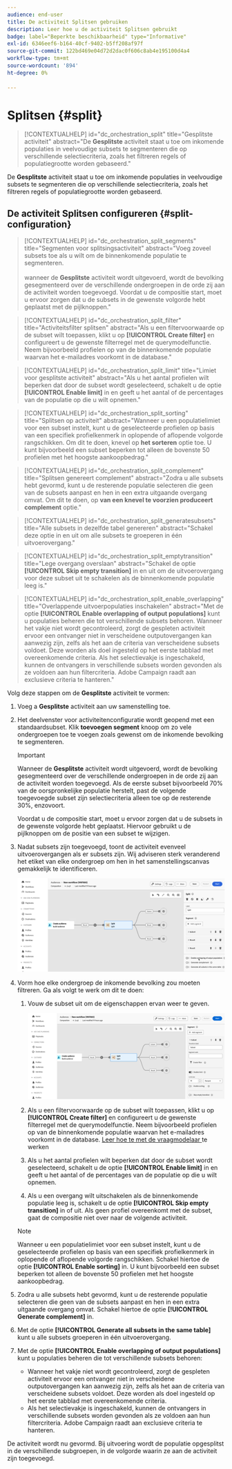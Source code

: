 ```yaml
---
audience: end-user
title: De activiteit Splitsen gebruiken
description: Leer hoe u de activiteit Splitsen gebruikt
badge: label="Beperkte beschikbaarheid" type="Informative"
exl-id: 6346eef6-b164-40cf-9402-b5ff208af97f
source-git-commit: 122bd469e04d72d2dac0f606c8ab4e195100d4a4
workflow-type: tm+mt
source-wordcount: '894'
ht-degree: 0%

---
```


# Splitsen {#split}

>[!CONTEXTUALHELP]
>id="dc_orchestration_split"
>title="Gesplitste activiteit"
>abstract="De **Gesplitste** activiteit staat u toe om inkomende populaties in veelvoudige subsets te segmenteren die op verschillende selectiecriteria, zoals het filtreren regels of populatiegrootte worden gebaseerd."

De **Gesplitste** activiteit staat u toe om inkomende populaties in veelvoudige subsets te segmenteren die op verschillende selectiecriteria, zoals het filtreren regels of populatiegrootte worden gebaseerd.

## De activiteit Splitsen configureren {#split-configuration}

>[!CONTEXTUALHELP]
>id="dc_orchestration_split_segments"
>title="Segmenten voor splitsingsactiviteit"
>abstract="Voeg zoveel subsets toe als u wilt om de binnenkomende populatie te segmenteren.<br/></br> wanneer de **Gesplitste** activiteit wordt uitgevoerd, wordt de bevolking gesegmenteerd over de verschillende ondergroepen in de orde zij aan de activiteit worden toegevoegd. Voordat u de compositie start, moet u ervoor zorgen dat u de subsets in de gewenste volgorde hebt geplaatst met de pijlknoppen."

>[!CONTEXTUALHELP]
>id="dc_orchestration_split_filter"
>title="Activiteitsfilter splitsen"
>abstract="Als u een filtervoorwaarde op de subset wilt toepassen, klikt u op **[!UICONTROL Create filter]** en configureert u de gewenste filterregel met de querymodelfunctie. Neem bijvoorbeeld profielen op van de binnenkomende populatie waarvan het e-mailadres voorkomt in de database."

>[!CONTEXTUALHELP]
>id="dc_orchestration_split_limit"
>title="Limiet voor gesplitste activiteit"
>abstract="Als u het aantal profielen wilt beperken dat door de subset wordt geselecteerd, schakelt u de optie **[!UICONTROL Enable limit]** in en geeft u het aantal of de percentages van de populatie op die u wilt opnemen."

>[!CONTEXTUALHELP]
>id="dc_orchestration_split_sorting"
>title="Splitsen op activiteit"
>abstract="Wanneer u een populatielimiet voor een subset instelt, kunt u de geselecteerde profielen op basis van een specifiek profielkenmerk in oplopende of aflopende volgorde rangschikken. Om dit te doen, knevel op **het sorteren** optie toe. U kunt bijvoorbeeld een subset beperken tot alleen de bovenste 50 profielen met het hoogste aankoopbedrag."

>[!CONTEXTUALHELP]
>id="dc_orchestration_split_complement"
>title="Splitsen genereert complement"
>abstract="Zodra u alle subsets hebt gevormd, kunt u de resterende populatie selecteren die geen van de subsets aanpast en hen in een extra uitgaande overgang omvat. Om dit te doen, op **van een knevel te voorzien produceert complement** optie."

>[!CONTEXTUALHELP]
>id="dc_orchestration_split_generatesubsets"
>title="Alle subsets in dezelfde tabel genereren"
>abstract="Schakel deze optie in en uit om alle subsets te groeperen in één uitvoerovergang."

>[!CONTEXTUALHELP]
>id="dc_orchestration_split_emptytransition"
>title="Lege overgang overslaan"
>abstract="Schakel de optie **[!UICONTROL Skip empty transition]** in en uit om de uitvoerovergang voor deze subset uit te schakelen als de binnenkomende populatie leeg is."

>[!CONTEXTUALHELP]
>id="dc_orchestration_split_enable_overlapping"
>title="Overlappende uitvoerpopulaties inschakelen"
>abstract="Met de optie **[!UICONTROL Enable overlapping of output populations]** kunt u populaties beheren die tot verschillende subsets behoren. Wanneer het vakje niet wordt gecontroleerd, zorgt de gespleten activiteit ervoor een ontvanger niet in verscheidene outputovergangen kan aanwezig zijn, zelfs als het aan de criteria van verscheidene subsets voldoet. Deze worden als doel ingesteld op het eerste tabblad met overeenkomende criteria. Als het selectievakje is ingeschakeld, kunnen de ontvangers in verschillende subsets worden gevonden als ze voldoen aan hun filtercriteria. Adobe Campaign raadt aan exclusieve criteria te hanteren."

Volg deze stappen om de **Gesplitste** activiteit te vormen:

1. Voeg a **Gesplitste** activiteit aan uw samenstelling toe.

1. Het deelvenster voor activiteitenconfiguratie wordt geopend met een standaardsubset. Klik **toevoegen segment** knoop om zo vele ondergroepen toe te voegen zoals gewenst om de inkomende bevolking te segmenteren.

   >[!IMPORTANT]
   >
   >Wanneer de **Gesplitste** activiteit wordt uitgevoerd, wordt de bevolking gesegmenteerd over de verschillende ondergroepen in de orde zij aan de activiteit worden toegevoegd. Als de eerste subset bijvoorbeeld 70% van de oorspronkelijke populatie herstelt, past de volgende toegevoegde subset zijn selectiecriteria alleen toe op de resterende 30%, enzovoort.
   >
   >Voordat u de compositie start, moet u ervoor zorgen dat u de subsets in de gewenste volgorde hebt geplaatst. Hiervoor gebruikt u de pijlknoppen om de positie van een subset te wijzigen.

1. Nadat subsets zijn toegevoegd, toont de activiteit evenveel uitvoerovergangen als er subsets zijn. Wij adviseren sterk veranderend het etiket van elke ondergroep om hen in het samenstellingscanvas gemakkelijk te identificeren.

   ![](../assets/split.png)

1. Vorm hoe elke ondergroep de inkomende bevolking zou moeten filtreren. Ga als volgt te werk om dit te doen:

   1. Vouw de subset uit om de eigenschappen ervan weer te geven.

      ![](../assets/split-subset.png)

   1. Als u een filtervoorwaarde op de subset wilt toepassen, klikt u op **[!UICONTROL Create filter]** en configureert u de gewenste filterregel met de querymodelfunctie. Neem bijvoorbeeld profielen op van de binnenkomende populatie waarvan het e-mailadres voorkomt in de database. [ Leer hoe te met de vraagmodelaar ](../../query/query-modeler-overview.md) te werken

   1. Als u het aantal profielen wilt beperken dat door de subset wordt geselecteerd, schakelt u de optie **[!UICONTROL Enable limit]** in en geeft u het aantal of de percentages van de populatie op die u wilt opnemen.

   1. Als u een overgang wilt uitschakelen als de binnenkomende populatie leeg is, schakelt u de optie **[!UICONTROL Skip empty transition]** in of uit. Als geen profiel overeenkomt met de subset, gaat de compositie niet over naar de volgende activiteit.

   >[!NOTE]
   >
   >Wanneer u een populatielimiet voor een subset instelt, kunt u de geselecteerde profielen op basis van een specifiek profielkenmerk in oplopende of aflopende volgorde rangschikken. Schakel hiertoe de optie **[!UICONTROL Enable sorting]** in. U kunt bijvoorbeeld een subset beperken tot alleen de bovenste 50 profielen met het hoogste aankoopbedrag.

1. Zodra u alle subsets hebt gevormd, kunt u de resterende populatie selecteren die geen van de subsets aanpast en hen in een extra uitgaande overgang omvat. Schakel hiertoe de optie **[!UICONTROL Generate complement]** in.

1. Met de optie **[!UICONTROL Generate all subsets in the same table]** kunt u alle subsets groeperen in één uitvoerovergang.

1. Met de optie **[!UICONTROL Enable overlapping of output populations]** kunt u populaties beheren die tot verschillende subsets behoren:

   * Wanneer het vakje niet wordt gecontroleerd, zorgt de gespleten activiteit ervoor een ontvanger niet in verscheidene outputovergangen kan aanwezig zijn, zelfs als het aan de criteria van verscheidene subsets voldoet. Deze worden als doel ingesteld op het eerste tabblad met overeenkomende criteria.
   * Als het selectievakje is ingeschakeld, kunnen de ontvangers in verschillende subsets worden gevonden als ze voldoen aan hun filtercriteria. Adobe Campaign raadt aan exclusieve criteria te hanteren.

De activiteit wordt nu gevormd. Bij uitvoering wordt de populatie opgesplitst in de verschillende subgroepen, in de volgorde waarin ze aan de activiteit zijn toegevoegd.

<!--
## Example{#split-example}

In the following example, the **[!UICONTROL Split]** activity is used to segment an audience into distinct subsets based on the communication channel that we want to use :

* **Subset 1 "push"**: This subset comprises all profiles who have installed our mobile application.
* **Subset 2 "sms"**: Mobile phone users: For the remaining population that did not fall into Subset 1, subset 2 applies a filtering rule to select profiles with mobile phones in the database.
* **Complement transition**: This transition captures all the remaining profiles that did not match Subset 1 or Subset 2. Specifically, it includes profiles who neither installed the mobile application nor have a mobile phone, such as users who haven't installed the mobile app or lack a registered mobile number.

![](../assets/workflow-split-example.png)
-->
